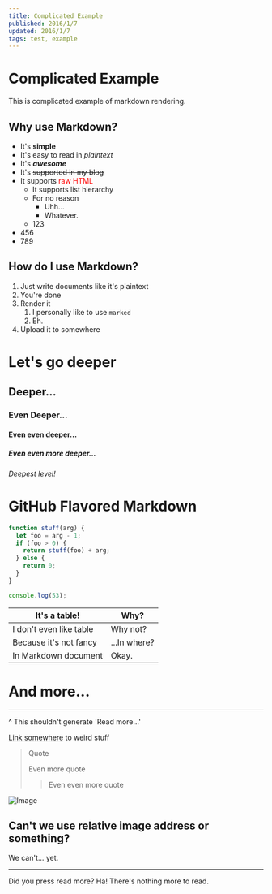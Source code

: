 ```yaml
---
title: Complicated Example
published: 2016/1/7
updated: 2016/1/7
tags: test, example
---
```


# Complicated Example
This is complicated example of markdown rendering.

## Why use Markdown?

- It's **simple**
- It's easy to read in *plaintext*
- It's ***awesome***
- It's ~~supported in my blog~~
- It supports <font color="#ff0000">raw HTML</font>
  - It supports list hierarchy
  - For no reason
    - Uhh...
    - Whatever.
  - 123
- 456
- 789

## How do I use Markdown?

1. Just write documents like it's plaintext
2. You're done
3. Render it
   1. I personally like to use `marked`
   2. Eh.
4. Upload it to somewhere

# Let's go deeper
## Deeper...
### Even Deeper...
#### Even even deeper...
##### Even even more deeper...
###### Deepest level!

# GitHub Flavored Markdown

```javascript
function stuff(arg) {
  let foo = arg - 1;
  if (foo > 0) {
    return stuff(foo) + arg;
  } else {
    return 0;
  }
}

console.log(53);
```

It's a table! | Why?
--------------|------
I don't even like table | Why not?
Because it's not fancy | ...In where?
In Markdown document | Okay.

# And more...

***

^ This shouldn't generate 'Read more...'

[Link somewhere](http://kkiro.kr/ "I have no idea") to weird stuff

> Quote
>
> Even more quote
> > Even even more quote

![Image](https://www.google.com/images/branding/googlelogo/2x/googlelogo_color_120x44dp.png)

## Can't we use relative image address or something?
We can't... yet.

---

Did you press read more? Ha! There's nothing more to read.

